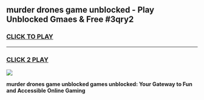 
## murder drones game unblocked - Play Unblocked Gmaes & Free #3qry2
<h3>
<a href="https://premium.freeplayer.one?title=murder_drones_game_unblocked&ref=01M">CLICK TO PLAY</a></h3>
<hr>

<h3>
<a href="https://premium.freeplayer.one?title=murder_drones_game_unblocked&ref=01M">CLICK 2 PLAY</a>
  
</h3>

<a href="https://premium.freeplayer.one?title=murder_drones_game_unblocked&ref=01M"><img src="https://clearcache.store/games.png"></a>


**murder drones game unblocked games unblocked: Your Gateway to Fun and Accessible Online Gaming**
